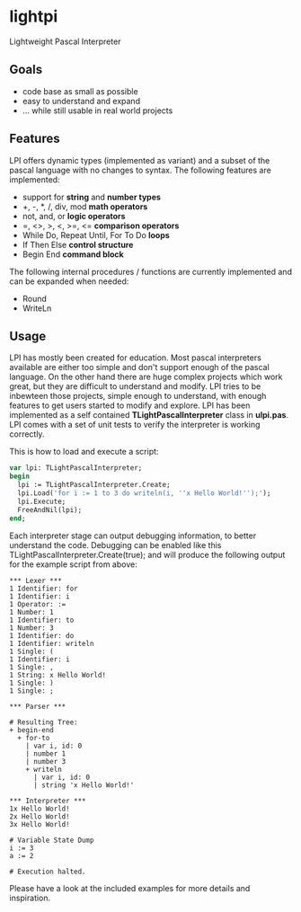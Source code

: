 # lightpi
Lightweight Pascal Interpreter

## Goals
* code base as small as possible
* easy to understand and expand
* ... while still usable in real world projects

## Features
LPI offers dynamic types (implemented as variant) and a subset of the pascal language with no changes to syntax. The following features are implemented:
* support for **string** and **number types**
* +, -, *, /, div, mod **math operators**
* not, and, or **logic operators**
* =, <>, >, <, >=, <= **comparison operators**
* While Do, Repeat Until, For To Do **loops**
* If Then Else **control structure**
* Begin End **command block**

The following internal procedures / functions are currently implemented and can be expanded when needed:
* Round
* WriteLn

## Usage
LPI has mostly been created for education. Most pascal interpreters available are either too simple and don't support enough of the pascal language. On the other hand there are huge complex projects which work great, but they are difficult to understand and modify. LPI tries to be inbewteen those projects, simple enough to understand, with enough features to get users started to modify and explore. LPI has been implemented as a self contained **TLightPascalInterpreter** class in **ulpi.pas**. LPI comes with a set of unit tests to verify the interpreter is working correctly.

This is how to load and execute a script:

```pascal
var lpi: TLightPascalInterpreter;
begin
  lpi := TLightPascalInterpreter.Create;
  lpi.Load('for i := 1 to 3 do writeln(i, ''x Hello World!'');');
  lpi.Execute;
  FreeAndNil(lpi);
end;  
```

Each interpreter stage can output debugging information, to better understand the code. Debugging can be enabled like this TLightPascalInterpreter.Create(true); and will produce the following output for the example script from above:

```
*** Lexer ***
1 Identifier: for
1 Identifier: i
1 Operator: :=
1 Number: 1
1 Identifier: to
1 Number: 3
1 Identifier: do
1 Identifier: writeln
1 Single: (
1 Identifier: i
1 Single: ,
1 String: x Hello World!
1 Single: )
1 Single: ;

*** Parser ***

# Resulting Tree:
+ begin-end
  + for-to
    | var i, id: 0
    | number 1
    | number 3
    + writeln
      | var i, id: 0
      | string 'x Hello World!'

*** Interpreter ***
1x Hello World!
2x Hello World!
3x Hello World!

# Variable State Dump
i := 3
a := 2

# Execution halted.
```


Please have a look at the included examples for more details and inspiration.